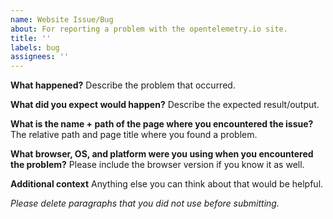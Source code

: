 ```yaml
---
name: Website Issue/Bug
about: For reporting a problem with the opentelemetry.io site.
title: ''
labels: bug
assignees: ''
---
```


**What happened?** Describe the problem that occurred.

**What did you expect would happen?** Describe the expected result/output.

**What is the name + path of the page where you encountered the issue?** The
relative path and page title where you found a problem.

**What browser, OS, and platform were you using when you encountered the
problem?** Please include the browser version if you know it as well.

**Additional context** Anything else you can think about that would be helpful.

_Please delete paragraphs that you did not use before submitting._
